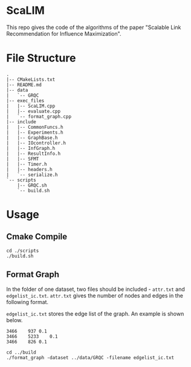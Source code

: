 # ScaLIM
This repo gives the code of the algorithms of the paper "Scalable Link Recommendation for Influence Maximization".

# File Structure
```
.
|-- CMakeLists.txt
|-- README.md
|-- data
|   `-- GRQC
|-- exec_files
|   |-- ScaLIM.cpp
|   |-- evaluate.cpp
|   `-- format_graph.cpp
|-- include
|   |-- CommonFuncs.h
|   |-- Experiments.h
|   |-- GraphBase.h
|   |-- IOcontroller.h
|   |-- InfGraph.h
|   |-- ResultInfo.h
|   |-- SFMT
|   |-- Timer.h
|   |-- headers.h
|   `-- serialize.h
`-- scripts
    |-- GRQC.sh
    `-- build.sh
```


# Usage
## Cmake Compile
```
cd ./scripts
./build.sh
```
## Format Graph
In the folder of one dataset, two files should be included - `attr.txt` and `edgelist_ic.txt`.
`attr.txt` gives the number of nodes and edges in the following format.

`edgelist_ic.txt` stores the edge list of the graph. An example is shown below.
```
3466	937 0.1
3466	5233    0.1
3466	826 0.1
```

```
cd ../build
./format_graph -dataset ../data/GRQC -filename edgelist_ic.txt
```